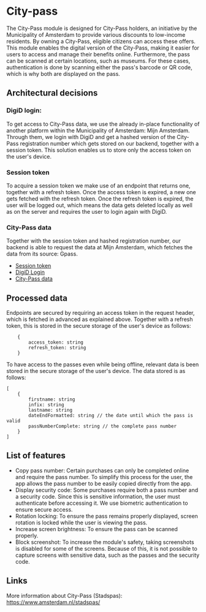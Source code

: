 # City-pass

The City-Pass module is designed for City-Pass holders, an initiative by the Municipality of Amsterdam to provide various discounts to low-income residents. By owning a City-Pass, eligible citizens can access these offers. This module enables the digital version of the City-Pass, making it easier for users to access and manage their benefits online.
Furthermore, the pass can be scanned at certain locations, such as museums. For these cases, authentication is done by scanning either the pass's barcode or QR code, which is why both are displayed on the pass.

## Architectural decisions

### DigiD login:

To get access to City-Pass data, we use the already in-place functionality of another platform within the Municipality of Amsterdam: Mijn Amsterdam. Through them, we login with DigiD and get a hashed version of the City-Pass registration number which gets stored on our backend, together with a session token. This solution enables us to store only the access token on the user's device.

### Session token

To acquire a session token we make use of an endpoint that returns one, together with a refresh token. Once the access token is expired, a new one gets fetched with the refresh token. Once the refresh token is expired, the user will be logged out, which means the data gets deleted locally as well as on the server and requires the user to login again with DigiD.

### City-Pass data

Together with the session token and hashed registration number, our backend is able to request the data at Mijn Amsterdam, which fetches the data from its source: Gpass.

- [Session token](../assets/refresh-token.png)
- [DigiD Login](../assets/digid-login.png)
- [City-Pass data](../assets/pass-data.png)

## Processed data

Endpoints are secured by requiring an access token in the request header, which is fetched in advanced as explained above. Together with a refresh token, this is stored in the secure storage of the user's device as follows:

```
    {
        access_token: string
        refresh_token: string
    }
```

To have access to the passes even while being offline, relevant data is been stored in the secure storage of the user's device. The data stored is as follows:

```
[
    {
        firstname: string
        infix: string
        lastname: string
        dateEndFormatted: string // the date until which the pass is valid
        passNumberComplete: string // the complete pass number
    }
]
```

## List of features

- Copy pass number: Certain purchases can only be completed online and require the pass number. To simplify this process for the user, the app allows the pass number to be easily copied directly from the app.
- Display security code: Some purchases require both a pass number and a security code. Since this is sensitive information, the user must authenticate before accessing it. We use biometric authentication to ensure secure access.
- Rotation locking: To ensure the pass remains properly displayed, screen rotation is locked while the user is viewing the pass.
- Increase screen brightness: To ensure the pass can be scanned properly.
- Block screenshot: To increase the module's safety, taking screenshots is disabled for some of the screens. Because of this, it is not possible to capture screens with sensitive data, such as the passes and the security code.

## Links

More information about City-Pass (Stadspas): https://www.amsterdam.nl/stadspas/
